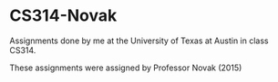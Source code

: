 # CS314-Novak
Assignments done by me at the University of Texas at Austin in class CS314.

These assignments were assigned by Professor Novak (2015)
